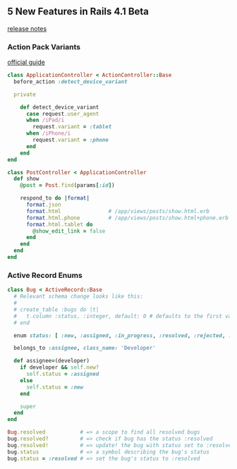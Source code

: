 ## 5 New Features in Rails 4.1 Beta

[release notes](http://weblog.rubyonrails.org/2013/12/18/Rails-4-1-beta1)


### Action Pack Variants

[official guide](http://edgeapi.rubyonrails.org/classes/ActionController/MimeResponds.html#method-i-respond_to)

```ruby
class ApplicationController < ActionController::Base
  before_action :detect_device_variant

  private

    def detect_device_variant
      case request.user_agent
      when /iPad/i
        request.variant = :tablet
      when /iPhone/i
        request.variant = :phone
      end
    end
end

class PostController < ApplicationController
  def show
    @post = Post.find(params[:id])

    respond_to do |format|
      format.json
      format.html               # /app/views/posts/show.html.erb
      format.html.phone         # /app/views/posts/show.html+phone.erb
      format.html.tablet do
        @show_edit_link = false
      end
    end
  end
end

```

### Active Record Enums

```ruby
class Bug < ActiveRecord::Base
  # Relevant schema change looks like this:
  #
  # create_table :bugs do |t|
  #   t.column :status, :integer, default: 0 # defaults to the first value (i.e. :new)
  # end

  enum status: [ :new, :assigned, :in_progress, :resolved, :rejected, :reopened ]

  belongs_to :assignee, class_name: 'Developer'

  def assignee=(developer)
    if developer && self.new?
      self.status = :assigned
    else
      self.status = :new
    end

    super
  end
end

Bug.resolved           # => a scope to find all resolved bugs
bug.resolved?          # => check if bug has the status :resolved
bug.resolved!          # => update! the bug with status set to :resolved
bug.status             # => a symbol describing the bug's status
bug.status = :resolved # => set the bug's status to :resolved
```
